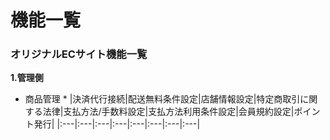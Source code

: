 # 機能一覧

### オリジナルECサイト機能一覧
**1.管理側**

* 商品管理 *
|決済代行接続|配送無料条件設定|店舗情報設定|特定商取引に関する法律|支払方法/手数料設定|支払方法利用条件設定|会員規約設定|ポイント発行|
|:---|:---|:---|:---|:---|:---|:---|:---|





